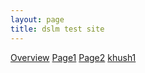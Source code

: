 ```yaml
---
layout: page
title: dslm test site
---
```


[Overview](pages/overview.html)
[Page1](pages/page1.html)
[Page2](pages/page2.html)
[khush1](pages/khush1.html)
